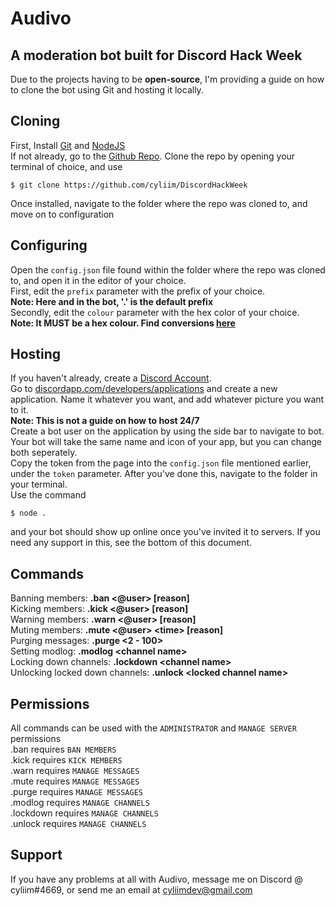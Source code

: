 # Audivo

## A moderation bot built for Discord Hack Week
Due to the projects having to be **open-source**, I'm providing a guide on how to clone the bot using Git and hosting it locally.<br>

## Cloning
First, Install [Git](https://git-scm.com) and [NodeJS](https://nodejs.org)<br>
If not already, go to the [Github Repo](https://github.com/cyliim/DiscordHackWeek). Clone the repo by opening your terminal of choice, and use 
```
$ git clone https://github.com/cyliim/DiscordHackWeek
```
Once installed, navigate to the folder where the repo was cloned to, and move on to configuration
## Configuring
Open the `config.json` file found within the folder where the repo was cloned to, and open it in the editor of your choice.<br>
First, edit the `prefix` parameter with the prefix of your choice. <br>**Note: Here and in the bot, '.' is the default prefix**<br>
Secondly, edit the `colour` parameter with the hex color of your choice.<br>**Note: It MUST be a hex colour. Find conversions [here](https://convertingcolors.com)**
## Hosting
If you haven't already, create a [Discord Account](https://discordapp.com/).<br>
Go to [discordapp.com/developers/applications](https://discordapp.com/developers/applications) and create a new application. Name it whatever you want, and add whatever picture you want to it.<br>
**Note: This is not a guide on how to host 24/7**<br>
Create a bot user on the application by using the side bar to navigate to bot. Your bot will take the same name and icon of your app, but you can change both seperately.
<br>Copy the token from the page into the `config.json` file mentioned earlier, under the `token` parameter. After you've done this, navigate to the folder in your terminal.<br>
Use the command 
```
$ node .
```
and your bot should show up online once you've invited it to servers. If you need any support in this, see the bottom of this document.
## Commands
Banning members: **.ban <@user> [reason]**<br>
Kicking members: **.kick <@user> [reason]**<br>
Warning members: **.warn <@user> [reason]**<br>
Muting members: **.mute <@user> &lt;time&gt; [reason]**<br>
Purging messages: **.purge <2 - 100>**<br>
Setting modlog: **.modlog &lt;channel name>**<br>
Locking down channels: **.lockdown &lt;channel name>**<br>
Unlocking locked down channels: **.unlock &lt;locked channel name>**<br>

## Permissions

All commands can be used with the `ADMINISTRATOR` and `MANAGE SERVER` permissions<br>
.ban requires `BAN MEMBERS`<br>
.kick requires `KICK MEMBERS`<br>
.warn requires `MANAGE MESSAGES`<br>
.mute requires `MANAGE MESSAGES`<br>
.purge requires `MANAGE MESSAGES`<br>
.modlog requires `MANAGE CHANNELS`<br>
.lockdown requires `MANAGE CHANNELS`<br>
.unlock requires `MANAGE CHANNELS`<br>

## Support

If you have any problems at all with Audivo, message me on Discord @ cyliim#4669, or send me an email at [cyliimdev@gmail.com](mailto:cyliimdev@gmail.com)
